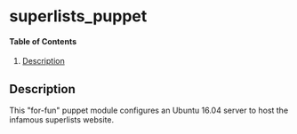 # superlists_puppet

#### Table of Contents

1. [Description](#description)

## Description

This "for-fun" puppet module configures an Ubuntu 16.04 server to host the infamous
superlists website.

